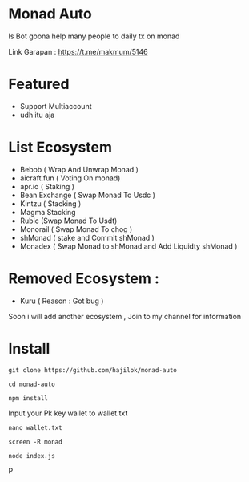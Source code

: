 #  Monad Auto

Is Bot goona help many people to daily tx on monad

Link Garapan : https://t.me/makmum/5146

# Featured 
- Support Multiaccount
- udh itu aja 

# List Ecosystem 
- Bebob ( Wrap And Unwrap Monad )
- aicraft.fun ( Voting On monad)
- apr.io ( Staking )
- Bean Exchange ( Swap Monad To Usdc )
- Kintzu ( Stacking )
- Magma Stacking
- Rubic (Swap Monad To Usdt)
- Monorail ( Swap Monad To chog )
- shMonad ( stake and Commit shMonad )
- Monadex ( Swap Monad to shMonad and Add Liquidty shMonad )

# Removed Ecosystem :
- Kuru ( Reason : Got bug )

Soon i will add another ecosystem , Join to my channel for information

# Install 

```
git clone https://github.com/hajilok/monad-auto
```
```
cd monad-auto
```
```
npm install
```
Input your Pk key wallet to wallet.txt 

```
nano wallet.txt
```

```
screen -R monad
```

```
node index.js
```

P
